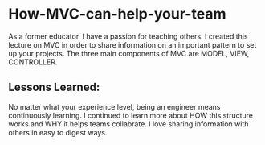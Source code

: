 # How-MVC-can-help-your-team
As a former educator, I have a passion for teaching others. I created this lecture on MVC in order to share information on an important pattern to set up your projects. The three main components of MVC are MODEL, VIEW, CONTROLLER. 

## Lessons Learned:

No matter what your experience level, being an engineer means continuously learning. I continued to learn more about HOW this structure works and WHY it helps teams collabrate. I love sharing information with others in easy to digest ways. 
